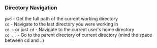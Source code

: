 ### Directory Navigation

`pwd` - Get the full path of the current working directory <br>
`cd`  - Navigate to the last directory you were working in <br>
`cd ~` or just `cd` - Navigate to the current user's home directory <br>
`cd ..` - Go to the parent directory of current directory (mind the space between cd and ..)
